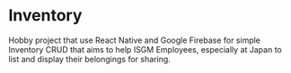 # Inventory

Hobby project that use React Native and Google Firebase for simple Inventory CRUD that aims to help ISGM Employees, especially at Japan to list and display their belongings for sharing.
